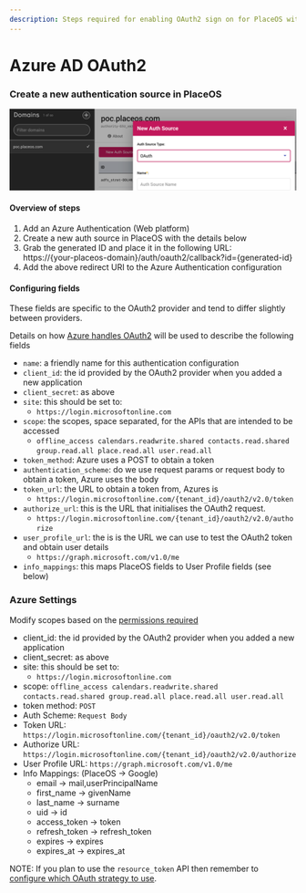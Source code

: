 ```yaml
---
description: Steps required for enabling OAuth2 sign on for PlaceOS with Azure
---
```


# Azure AD OAuth2

### Create a new authentication source in PlaceOS

![New authentication source on the selected domain](<../../../.gitbook/assets/image (3).png>)

#### Overview of steps

1. Add an Azure Authentication (Web platform)
2. Create a new auth source in PlaceOS with the details below
3. Grab the generated ID and place it in the following URL:\
   https://{your-placeos-domain}/auth/oauth2/callback?id={generated-id}
4. Add the above redirect URI to the Azure Authentication configuration

#### Configuring fields

These fields are specific to the OAuth2 provider and tend to differ slightly between providers.

Details on how [Azure handles OAuth2](https://docs.microsoft.com/en-us/graph/auth-v2-user) will be used to describe the following fields

* `name`: a friendly name for this authentication configuration
* `client_id`: the id provided by the OAuth2 provider when you added a new application
* `client_secret`: as above
* `site`: this should be set to:
  * `https://login.microsoftonline.com`
* `scope`: the scopes, space separated, for the APIs that are intended to be accessed
  * `offline_access calendars.readwrite.shared contacts.read.shared group.read.all place.read.all user.read.all`
* `token_method`: Azure uses a POST to obtain a token
* `authentication_scheme`: do we use request params or request body to obtain a token, Azure uses the body
* `token_url`: the URL to obtain a token from, Azures is
  * `https://login.microsoftonline.com/{tenant_id}/oauth2/v2.0/token`
* `authorize_url`: this is the URL that initialises the OAuth2 request.
  * `https://login.microsoftonline.com/{tenant_id}/oauth2/v2.0/authorize`
* `user_profile_url`: the is is the URL we can use to test the OAuth2 token and obtain user details
  * `https://graph.microsoft.com/v1.0/me`
* `info_mappings`: this maps PlaceOS fields to User Profile fields (see below)

### Azure Settings

Modify scopes based on the [permissions required](https://docs.microsoft.com/en-us/graph/permissions-reference#openid-connect-oidc-scopes)

* client\_id: the id provided by the OAuth2 provider when you added a new application
* client\_secret: as above
* site: this should be set to:
  * `https://login.microsoftonline.com`
* scope: `offline_access calendars.readwrite.shared contacts.read.shared group.read.all place.read.all user.read.all`
* token method: `POST`
* Auth Scheme: `Request Body`
* Token URL: `https://login.microsoftonline.com/{tenant_id}/oauth2/v2.0/token`
* Authorize URL: `https://login.microsoftonline.com/{tenant_id}/oauth2/v2.0/authorize`
* User Profile URL: `https://graph.microsoft.com/v1.0/me`
* Info Mappings: (PlaceOS -> Google)
  * email -> mail,userPrincipalName
  * first\_name -> givenName
  * last\_name -> surname
  * uid -> id
  * access\_token -> token
  * refresh\_token -> refresh\_token
  * expires -> expires
  * expires\_at -> expires\_at

NOTE: If you plan to use the `resource_token` API then remember to [configure which OAuth strategy to use](./#user-access-tokens).
